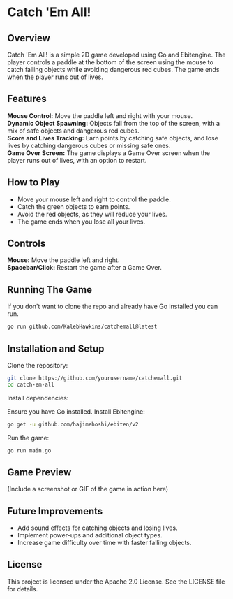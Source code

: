 # Catch 'Em All!

## Overview

Catch 'Em All! is a simple 2D game developed using Go and Ebitengine. The player controls a paddle at the bottom of the screen using the mouse to catch falling objects while avoiding dangerous red cubes. The game ends when the player runs out of lives.

## Features
**Mouse Control:** Move the paddle left and right with your mouse.  
**Dynamic Object Spawning:** Objects fall from the top of the screen, with a mix of safe objects and dangerous red cubes.  
**Score and Lives Tracking:** Earn points by catching safe objects, and lose lives by catching dangerous cubes or missing safe ones.  
**Game Over Screen:** The game displays a Game Over screen when the player runs out of lives, with an option to restart.  

## How to Play

- Move your mouse left and right to control the paddle.  
- Catch the green objects to earn points.  
- Avoid the red objects, as they will reduce your lives.  
- The game ends when you lose all your lives.  

## Controls
**Mouse:** Move the paddle left and right.  
**Spacebar/Click:** Restart the game after a Game Over.

## Running The Game

If you don't want to clone the repo and already have Go installed you can run.

```sh
go run github.com/KalebHawkins/catchemall@latest
```

## Installation and Setup

Clone the repository:

```sh
git clone https://github.com/yourusername/catchemall.git
cd catch-em-all
```

Install dependencies:

Ensure you have Go installed.
Install Ebitengine:
```sh
go get -u github.com/hajimehoshi/ebiten/v2
```

Run the game:

```sh
go run main.go
```

## Game Preview

(Include a screenshot or GIF of the game in action here)

## Future Improvements
* Add sound effects for catching objects and losing lives.
* Implement power-ups and additional object types.
* Increase game difficulty over time with faster falling objects.

## License
This project is licensed under the Apache 2.0 License. See the LICENSE file for details.